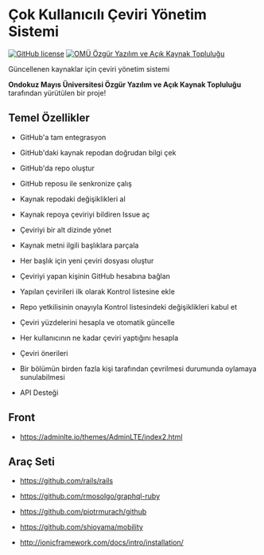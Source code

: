 # Çok Kullanıcılı Çeviri Yönetim Sistemi

[![GitHub license](https://img.shields.io/badge/license-AGPL-blue.svg)](https://raw.githubusercontent.com/omu-oyak/ceviri-yonetim/master/LICENSE)
[![OMÜ Özgür Yazılım ve Açık Kaynak Topluluğu](https://img.shields.io/badge/OM%C3%9C-%C3%96YAK-red.svg)](https://github.com/omu-oyak)

Güncellenen kaynaklar için çeviri yönetim sistemi

**Ondokuz Mayıs Üniversitesi Özgür Yazılım ve Açık Kaynak Topluluğu**
tarafından yürütülen bir proje!

## Temel Özellikler

 - GitHub'a tam entegrasyon

 - GitHub'daki kaynak repodan doğrudan bilgi çek

 - GitHub'da repo oluştur

 - GitHub reposu ile senkronize çalış

 - Kaynak repodaki değişiklikleri al

 - Kaynak repoya çeviriyi bildiren Issue aç

 - Çeviriyi bir alt dizinde yönet

 - Kaynak metni ilgili başlıklara parçala

 - Her başlık için yeni çeviri dosyası oluştur

 - Çeviriyi yapan kişinin GitHub hesabına bağlan

 - Yapılan çevirileri ilk olarak Kontrol listesine ekle

 - Repo yetkilisinin onayıyla Kontrol listesindeki değişiklikleri kabul et

 - Çeviri yüzdelerini hesapla ve otomatik güncelle

 - Her kullanıcının ne kadar çeviri yaptığını hesapla

 - Çeviri önerileri

 - Bir bölümün birden fazla kişi tarafından çevrilmesi durumunda oylamaya sunulabilmesi

 - API Desteği


## Front

- https://adminlte.io/themes/AdminLTE/index2.html


## Araç Seti

- https://github.com/rails/rails

- https://github.com/rmosolgo/graphql-ruby

- https://github.com/piotrmurach/github 

- https://github.com/shioyama/mobility

- http://ionicframework.com/docs/intro/installation/
